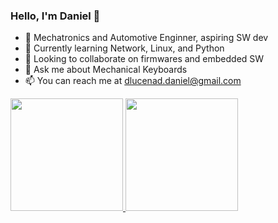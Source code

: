 ### Hello, I'm Daniel 👋

<!--
**dlucenad/dlucenad** is a ✨ _special_ ✨ repository because its `README.md` (this file) appears on your GitHub profile.

Here are some ideas to get you started:
-->
- 🔭 Mechatronics and Automotive Enginner, aspiring SW dev
- 🌱 Currently learning Network, Linux, and Python
- 👯 Looking to collaborate on firmwares and embedded SW
- 💬 Ask me about Mechanical Keyboards
- 📫 You can reach me at dlucenad.daniel@gmail.com

 <div>
  <a href="https://github.com/dlucenad">
  <img height="180em" src="https://github-readme-stats.vercel.app/api?username=dlucenad&show_icons=true&theme=nightowl&include_all_commits=true&count_private=true"/>
  <img height="180em" src="https://github-readme-stats.vercel.app/api/top-langs/?username=dlucenad&langs_count=7&theme=nightowl"/>
</div>

<!--
- 👯 I’m looking to collaborate on ...
- 🤔 I’m looking for help with ...
- ⚡ Fun fact: ...
- 😄 Pronouns: he/him

<img height="180em" src="https://github-readme-stats.vercel.app/api/top-langs/?username=dlucenad&layout=compact&langs_count=7&theme=dark"/>

-->
